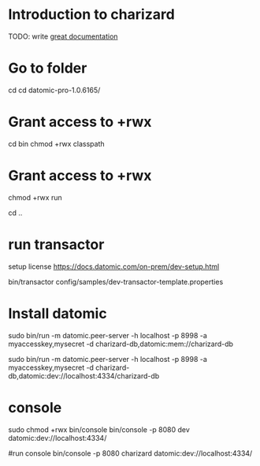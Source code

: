 
# Introduction to charizard

TODO: write [great documentation](http://jacobian.org/writing/what-to-write/)

# Go to folder
cd
cd datomic-pro-1.0.6165/

# Grant access to +rwx
cd bin
chmod +rwx classpath

# Grant access to +rwx
chmod +rwx run

cd ..

# run transactor
setup license 
 https://docs.datomic.com/on-prem/dev-setup.html

bin/transactor config/samples/dev-transactor-template.properties

# Install datomic
sudo bin/run -m datomic.peer-server -h localhost -p 8998 -a myaccesskey,mysecret -d charizard-db,datomic:mem://charizard-db


sudo bin/run -m datomic.peer-server -h localhost -p 8998 -a myaccesskey,mysecret -d charizard-db,datomic:dev://localhost:4334/charizard-db

# console 
sudo chmod +rwx bin/console
bin/console -p 8080 dev datomic:dev://localhost:4334/



#run console
bin/console -p 8080 charizard datomic:dev://localhost:4334/